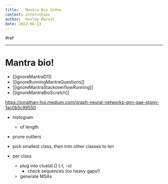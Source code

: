 ```yaml
---
title:   Mantra Bio Index
context: internships
author:  Huxley Marvit
date: 2022-06-13
---
```


#ref

***

# Mantra bio!


- [[ignoreMantraD1]]
- [[ignoreRunningMantraQuestions]]
- [[ignoreMantraStackoverflowRunning]]
- [[ignoreMantraBioScratch]]

https://jonathan-hui.medium.com/graph-neural-networks-gnn-gae-stgnn-1ac0b5c99550







- histogram 
	- of length
- prune outliers
- pick smallest class, then trim other classes to len

- per class
	- plug into clustal $\Omega$ (-l, -v)
		- check sequences (no heavy gaps!)
	- generate MSAs






















